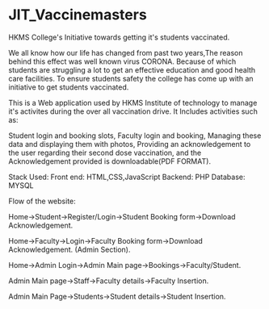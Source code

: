 # JIT_Vaccinemasters

HKMS College's Initiative towards getting it's students vaccinated.

We all know how our life has changed from past two years,The reason behind this effect was well known virus CORONA. Because of which students are struggling a lot to get an effective education and good health care facilities. To ensure students safety the college has come up with an initiative to get students vaccinated.

This is a Web application used by HKMS Institute of technology to manage it's activites during the over all vaccination drive. It Includes activities such as:

Student login and booking slots,
Faculty login and booking,
Managing these data and displaying them with photos,
Providing an acknowledgement to the user regarding their second dose vaccination,
and the Acknowledgement provided is downloadable(PDF FORMAT).

Stack Used: Front end: HTML,CSS,JavaScript Backend: PHP Database: MYSQL

Flow of the website:

Home->Student->Register/Login->Student Booking form->Download Acknowledgement.

Home->Faculty->Login->Faculty Booking form->Download Acknowledgement. (Admin Section).

Home->Admin Login->Admin Main page->Bookings->Faculty/Student.

Admin Main page->Staff->Faculty details->Faculty Insertion.

Admin Main Page->Students->Student details->Student Insertion.
